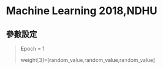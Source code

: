 # Machine Learning 2018,NDHU #
## 參數設定 ##
>Epoch = 1
>>
>weight[3]=[random_value,random_value,random_value]

